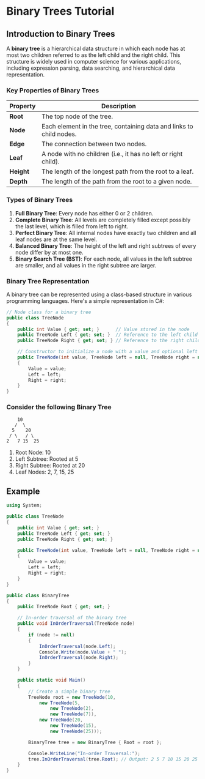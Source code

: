 # Binary Trees Tutorial

## Introduction to Binary Trees

A **binary tree** is a hierarchical data structure in which each node has at most two children referred to as the left child and the right child. This structure is widely used in computer science for various applications, including expression parsing, data searching, and hierarchical data representation.

### Key Properties of Binary Trees

| Property       | Description                                        |
|----------------|----------------------------------------------------|
| **Root**       | The top node of the tree.                         |
| **Node**       | Each element in the tree, containing data and links to child nodes. |
| **Edge**       | The connection between two nodes.                 |
| **Leaf**       | A node with no children (i.e., it has no left or right child). |
| **Height**     | The length of the longest path from the root to a leaf. |
| **Depth**      | The length of the path from the root to a given node. |

### Types of Binary Trees

1. **Full Binary Tree**: Every node has either 0 or 2 children.
2. **Complete Binary Tree**: All levels are completely filled except possibly the last level, which is filled from left to right.
3. **Perfect Binary Tree**: All internal nodes have exactly two children and all leaf nodes are at the same level.
4. **Balanced Binary Tree**: The height of the left and right subtrees of every node differ by at most one.
5. **Binary Search Tree (BST)**: For each node, all values in the left subtree are smaller, and all values in the right subtree are larger.

### Binary Tree Representation

A binary tree can be represented using a class-based structure in various programming languages. Here's a simple representation in C#:

```csharp
// Node class for a binary tree
public class TreeNode
{
    public int Value { get; set; }      // Value stored in the node
    public TreeNode Left { get; set; }  // Reference to the left child
    public TreeNode Right { get; set; } // Reference to the right child

    // Constructor to initialize a node with a value and optional left and right children
    public TreeNode(int value, TreeNode left = null, TreeNode right = null)
    {
        Value = value;
        Left = left;
        Right = right;
    }
}
```

### Consider the following Binary Tree

        10
       /  \
      5    20
     / \   / \
    2   7 15  25

1. Root Node: 10
2. Left Subtree: Rooted at 5
3. Right Subtree: Rooted at 20
4. Leaf Nodes: 2, 7, 15, 25

## Example

```csharp
using System;

public class TreeNode
{
    public int Value { get; set; }
    public TreeNode Left { get; set; }
    public TreeNode Right { get; set; }

    public TreeNode(int value, TreeNode left = null, TreeNode right = null)
    {
        Value = value;
        Left = left;
        Right = right;
    }
}

public class BinaryTree
{
    public TreeNode Root { get; set; }

    // In-order traversal of the binary tree
    public void InOrderTraversal(TreeNode node)
    {
        if (node != null)
        {
            InOrderTraversal(node.Left);
            Console.Write(node.Value + " ");
            InOrderTraversal(node.Right);
        }
    }

    public static void Main()
    {
        // Create a simple binary tree
        TreeNode root = new TreeNode(10,
            new TreeNode(5,
                new TreeNode(2),
                new TreeNode(7)),
            new TreeNode(20,
                new TreeNode(15),
                new TreeNode(25)));

        BinaryTree tree = new BinaryTree { Root = root };

        Console.WriteLine("In-order Traversal:");
        tree.InOrderTraversal(tree.Root); // Output: 2 5 7 10 15 20 25
    }
}
```